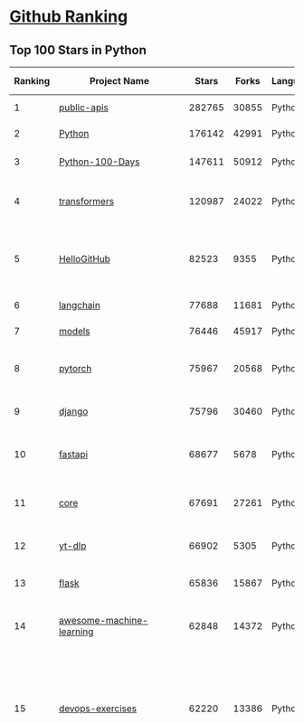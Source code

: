 [Github Ranking](../README.md)
==========

## Top 100 Stars in Python

| Ranking | Project Name | Stars | Forks | Language | Open Issues | Description | Last Commit |
| ------- | ------------ | ----- | ----- | -------- | ----------- | ----------- | ----------- |
| 1 | [public-apis](https://github.com/public-apis/public-apis) | 282765 | 30855 | Python | 8 | A collective list of free APIs | 2024-02-28T00:07:06Z |
| 2 | [Python](https://github.com/TheAlgorithms/Python) | 176142 | 42991 | Python | 28 | All Algorithms implemented in Python | 2024-02-27T04:38:06Z |
| 3 | [Python-100-Days](https://github.com/jackfrued/Python-100-Days) | 147611 | 50912 | Python | 523 | Python - 100天从新手到大师 | 2024-02-26T19:50:59Z |
| 4 | [transformers](https://github.com/huggingface/transformers) | 120987 | 24022 | Python | 753 | 🤗 Transformers: State-of-the-art Machine Learning for Pytorch, TensorFlow, and JAX. | 2024-02-28T09:56:07Z |
| 5 | [HelloGitHub](https://github.com/521xueweihan/HelloGitHub) | 82523 | 9355 | Python | 93 | :octocat: 分享 GitHub 上有趣、入门级的开源项目。Share interesting, entry-level open source projects on GitHub. | 2024-02-28T01:52:14Z |
| 6 | [langchain](https://github.com/langchain-ai/langchain) | 77688 | 11681 | Python | 1320 | 🦜🔗 Build context-aware reasoning applications | 2024-02-28T09:55:06Z |
| 7 | [models](https://github.com/tensorflow/models) | 76446 | 45917 | Python | 1044 | Models and examples built with TensorFlow | 2024-02-27T23:58:36Z |
| 8 | [pytorch](https://github.com/pytorch/pytorch) | 75967 | 20568 | Python | 12682 | Tensors and Dynamic neural networks in Python with strong GPU acceleration | 2024-02-28T09:47:18Z |
| 9 | [django](https://github.com/django/django) | 75796 | 30460 | Python | 0 | The Web framework for perfectionists with deadlines. | 2024-02-28T09:46:50Z |
| 10 | [fastapi](https://github.com/tiangolo/fastapi) | 68677 | 5678 | Python | 40 | FastAPI framework, high performance, easy to learn, fast to code, ready for production | 2024-02-27T11:18:38Z |
| 11 | [core](https://github.com/home-assistant/core) | 67691 | 27261 | Python | 2540 | :house_with_garden: Open source home automation that puts local control and privacy first. | 2024-02-28T10:02:37Z |
| 12 | [yt-dlp](https://github.com/yt-dlp/yt-dlp) | 66902 | 5305 | Python | 1208 | A youtube-dl fork with additional features and fixes | 2024-02-28T06:27:25Z |
| 13 | [flask](https://github.com/pallets/flask) | 65836 | 15867 | Python | 3 | The Python micro framework for building web applications. | 2024-02-27T00:25:19Z |
| 14 | [awesome-machine-learning](https://github.com/josephmisiti/awesome-machine-learning) | 62848 | 14372 | Python | 0 | A curated list of awesome Machine Learning frameworks, libraries and software. | 2024-02-26T15:22:39Z |
| 15 | [devops-exercises](https://github.com/bregman-arie/devops-exercises) | 62220 | 13386 | Python | 22 | Linux, Jenkins, AWS, SRE, Prometheus, Docker, Python, Ansible, Git, Kubernetes, Terraform, OpenStack, SQL, NoSQL, Azure, GCP, DNS, Elastic, Network, Virtualization. DevOps Interview Questions | 2024-02-22T17:40:02Z |
| 16 | [funNLP](https://github.com/fighting41love/funNLP) | 61947 | 13880 | Python | 22 | 中英文敏感词、语言检测、中外手机/电话归属地/运营商查询、名字推断性别、手机号抽取、身份证抽取、邮箱抽取、中日文人名库、中文缩写库、拆字词典、词汇情感值、停用词、反动词表、暴恐词表、繁简体转换、英文模拟中文发音、汪峰歌词生成器、职业名称词库、同义词库、反义词库、否定词库、汽车品牌词库、汽车零件词库、连续英文切割、各种中文词向量、公司名字大全、古诗词库、IT词库、财经词库、成语词库、地名词库、历史名人词库、诗词词库、医学词库、饮食词库、法律词库、汽车词库、动物词库、中文聊天语料、中文谣言数据、百度中文问答数据集、句子相似度匹配算法集合、bert资源、文本生成&摘要相关工具、cocoNLP信息抽取工具、国内电话号码正则匹配、清华大学XLORE:中英文跨语言百科知识图谱、清华大学人工智能技术系列报告、自然语言生成、NLU太难了系列、自动对联数据及机器人、用户名黑名单列表、罪名法务名词及分类模型、微信公众号语料、cs224n深度学习自然语言处理课程、中文手写汉字识别、中文自然语言处理 语料/数据集、变量命名神器、分词语料库+代码、任务型对话英文数据集、ASR 语音数据集 + 基于深度学习的中文语音识别系统、笑声检测器、Microsoft多语言数字/单位/如日期时间识别包、中华新华字典数据库及api(包括常用歇后语、成语、词语和汉字)、文档图谱自动生成、SpaCy 中文模型、Common Voice语音识别数据集新版、神经网络关系抽取、基于bert的命名实体识别、关键词(Keyphrase)抽取包pke、基于医疗领域知识图谱的问答系统、基于依存句法与语义角色标注的事件三元组抽取、依存句法分析4万句高质量标注数据、cnocr：用来做中文OCR的Python3包、中文人物关系知识图谱项目、中文nlp竞赛项目及代码汇总、中文字符数据、speech-aligner: 从“人声语音”及其“语言文本”产生音素级别时间对齐标注的工具、AmpliGraph: 知识图谱表示学习(Python)库：知识图谱概念链接预测、Scattertext 文本可视化(python)、语言/知识表示工具：BERT & ERNIE、中文对比英文自然语言处理NLP的区别综述、Synonyms中文近义词工具包、HarvestText领域自适应文本挖掘工具（新词发现-情感分析-实体链接等）、word2word：(Python)方便易用的多语言词-词对集：62种语言/3,564个多语言对、语音识别语料生成工具：从具有音频/字幕的在线视频创建自动语音识别(ASR)语料库、构建医疗实体识别的模型（包含词典和语料标注）、单文档非监督的关键词抽取、Kashgari中使用gpt-2语言模型、开源的金融投资数据提取工具、文本自动摘要库TextTeaser: 仅支持英文、人民日报语料处理工具集、一些关于自然语言的基本模型、基于14W歌曲知识库的问答尝试--功能包括歌词接龙and已知歌词找歌曲以及歌曲歌手歌词三角关系的问答、基于Siamese bilstm模型的相似句子判定模型并提供训练数据集和测试数据集、用Transformer编解码模型实现的根据Hacker News文章标题自动生成评论、用BERT进行序列标记和文本分类的模板代码、LitBank：NLP数据集——支持自然语言处理和计算人文学科任务的100部带标记英文小说语料、百度开源的基准信息抽取系统、虚假新闻数据集、Facebook: LAMA语言模型分析，提供Transformer-XL/BERT/ELMo/GPT预训练语言模型的统一访问接口、CommonsenseQA：面向常识的英文QA挑战、中文知识图谱资料、数据及工具、各大公司内部里大牛分享的技术文档 PDF 或者 PPT、自然语言生成SQL语句（英文）、中文NLP数据增强（EDA）工具、英文NLP数据增强工具 、基于医药知识图谱的智能问答系统、京东商品知识图谱、基于mongodb存储的军事领域知识图谱问答项目、基于远监督的中文关系抽取、语音情感分析、中文ULMFiT-情感分析-文本分类-语料及模型、一个拍照做题程序、世界各国大规模人名库、一个利用有趣中文语料库 qingyun 训练出来的中文聊天机器人、中文聊天机器人seqGAN、省市区镇行政区划数据带拼音标注、教育行业新闻语料库包含自动文摘功能、开放了对话机器人-知识图谱-语义理解-自然语言处理工具及数据、中文知识图谱：基于百度百科中文页面-抽取三元组信息-构建中文知识图谱、masr: 中文语音识别-提供预训练模型-高识别率、Python音频数据增广库、中文全词覆盖BERT及两份阅读理解数据、ConvLab：开源多域端到端对话系统平台、中文自然语言处理数据集、基于最新版本rasa搭建的对话系统、基于TensorFlow和BERT的管道式实体及关系抽取、一个小型的证券知识图谱/知识库、复盘所有NLP比赛的TOP方案、OpenCLaP：多领域开源中文预训练语言模型仓库、UER：基于不同语料+编码器+目标任务的中文预训练模型仓库、中文自然语言处理向量合集、基于金融-司法领域(兼有闲聊性质)的聊天机器人、g2pC：基于上下文的汉语读音自动标记模块、Zincbase 知识图谱构建工具包、诗歌质量评价/细粒度情感诗歌语料库、快速转化「中文数字」和「阿拉伯数字」、百度知道问答语料库、基于知识图谱的问答系统、jieba_fast 加速版的jieba、正则表达式教程、中文阅读理解数据集、基于BERT等最新语言模型的抽取式摘要提取、Python利用深度学习进行文本摘要的综合指南、知识图谱深度学习相关资料整理、维基大规模平行文本语料、StanfordNLP 0.2.0：纯Python版自然语言处理包、NeuralNLP-NeuralClassifier：腾讯开源深度学习文本分类工具、端到端的封闭域对话系统、中文命名实体识别：NeuroNER vs. BertNER、新闻事件线索抽取、2019年百度的三元组抽取比赛：“科学空间队”源码、基于依存句法的开放域文本知识三元组抽取和知识库构建、中文的GPT2训练代码、ML-NLP - 机器学习(Machine Learning)NLP面试中常考到的知识点和代码实现、nlp4han:中文自然语言处理工具集(断句/分词/词性标注/组块/句法分析/语义分析/NER/N元语法/HMM/代词消解/情感分析/拼写检查、XLM：Facebook的跨语言预训练语言模型、用基于BERT的微调和特征提取方法来进行知识图谱百度百科人物词条属性抽取、中文自然语言处理相关的开放任务-数据集-当前最佳结果、CoupletAI - 基于CNN+Bi-LSTM+Attention 的自动对对联系统、抽象知识图谱、MiningZhiDaoQACorpus - 580万百度知道问答数据挖掘项目、brat rapid annotation tool: 序列标注工具、大规模中文知识图谱数据：1.4亿实体、数据增强在机器翻译及其他nlp任务中的应用及效果、allennlp阅读理解:支持多种数据和模型、PDF表格数据提取工具 、 Graphbrain：AI开源软件库和科研工具，目的是促进自动意义提取和文本理解以及知识的探索和推断、简历自动筛选系统、基于命名实体识别的简历自动摘要、中文语言理解测评基准，包括代表性的数据集&基准模型&语料库&排行榜、树洞 OCR 文字识别 、从包含表格的扫描图片中识别表格和文字、语声迁移、Python口语自然语言处理工具集(英文)、 similarity：相似度计算工具包，java编写、海量中文预训练ALBERT模型 、Transformers 2.0 、基于大规模音频数据集Audioset的音频增强 、Poplar：网页版自然语言标注工具、图片文字去除，可用于漫画翻译 、186种语言的数字叫法库、Amazon发布基于知识的人-人开放领域对话数据集 、中文文本纠错模块代码、繁简体转换 、 Python实现的多种文本可读性评价指标、类似于人名/地名/组织机构名的命名体识别数据集 、东南大学《知识图谱》研究生课程(资料)、. 英文拼写检查库 、 wwsearch是企业微信后台自研的全文检索引擎、CHAMELEON：深度学习新闻推荐系统元架构 、 8篇论文梳理BERT相关模型进展与反思、DocSearch：免费文档搜索引擎、 LIDA：轻量交互式对话标注工具 、aili - the fastest in-memory index in the East 东半球最快并发索引 、知识图谱车音工作项目、自然语言生成资源大全 、中日韩分词库mecab的Python接口库、中文文本摘要/关键词提取、汉字字符特征提取器 (featurizer)，提取汉字的特征（发音特征、字形特征）用做深度学习的特征、中文生成任务基准测评 、中文缩写数据集、中文任务基准测评 - 代表性的数据集-基准(预训练)模型-语料库-baseline-工具包-排行榜、PySS3：面向可解释AI的SS3文本分类器机器可视化工具 、中文NLP数据集列表、COPE - 格律诗编辑程序、doccano：基于网页的开源协同多语言文本标注工具 、PreNLP：自然语言预处理库、简单的简历解析器，用来从简历中提取关键信息、用于中文闲聊的GPT2模型：GPT2-chitchat、基于检索聊天机器人多轮响应选择相关资源列表(Leaderboards、Datasets、Papers)、(Colab)抽象文本摘要实现集锦(教程 、词语拼音数据、高效模糊搜索工具、NLP数据增广资源集、微软对话机器人框架 、 GitHub Typo Corpus：大规模GitHub多语言拼写错误/语法错误数据集、TextCluster：短文本聚类预处理模块 Short text cluster、面向语音识别的中文文本规范化、BLINK：最先进的实体链接库、BertPunc：基于BERT的最先进标点修复模型、Tokenizer：快速、可定制的文本词条化库、中文语言理解测评基准，包括代表性的数据集、基准(预训练)模型、语料库、排行榜、spaCy 医学文本挖掘与信息提取 、 NLP任务示例项目代码集、 python拼写检查库、chatbot-list - 行业内关于智能客服、聊天机器人的应用和架构、算法分享和介绍、语音质量评价指标(MOSNet, BSSEval, STOI, PESQ, SRMR)、 用138GB语料训练的法文RoBERTa预训练语言模型 、BERT-NER-Pytorch：三种不同模式的BERT中文NER实验、无道词典 - 有道词典的命令行版本，支持英汉互查和在线查询、2019年NLP亮点回顾、 Chinese medical dialogue data 中文医疗对话数据集 、最好的汉字数字(中文数字)-阿拉伯数字转换工具、 基于百科知识库的中文词语多词义/义项获取与特定句子词语语义消歧、awesome-nlp-sentiment-analysis - 情感分析、情绪原因识别、评价对象和评价词抽取、LineFlow：面向所有深度学习框架的NLP数据高效加载器、中文医学NLP公开资源整理 、MedQuAD：(英文)医学问答数据集、将自然语言数字串解析转换为整数和浮点数、Transfer Learning in Natural Language Processing (NLP) 、面向语音识别的中文/英文发音辞典、Tokenizers：注重性能与多功能性的最先进分词器、CLUENER 细粒度命名实体识别 Fine Grained Named Entity Recognition、 基于BERT的中文命名实体识别、中文谣言数据库、NLP数据集/基准任务大列表、nlp相关的一些论文及代码, 包括主题模型、词向量(Word Embedding)、命名实体识别(NER)、文本分类(Text Classificatin)、文本生成(Text Generation)、文本相似性(Text Similarity)计算等，涉及到各种与nlp相关的算法，基于keras和tensorflow 、Python文本挖掘/NLP实战示例、 Blackstone：面向非结构化法律文本的spaCy pipeline和NLP模型通过同义词替换实现文本“变脸” 、中文 预训练 ELECTREA 模型: 基于对抗学习 pretrain Chinese Model 、albert-chinese-ner - 用预训练语言模型ALBERT做中文NER 、基于GPT2的特定主题文本生成/文本增广、开源预训练语言模型合集、多语言句向量包、编码、标记和实现：一种可控高效的文本生成方法、 英文脏话大列表 、attnvis：GPT2、BERT等transformer语言模型注意力交互可视化、CoVoST：Facebook发布的多语种语音-文本翻译语料库，包括11种语言(法语、德语、荷兰语、俄语、西班牙语、意大利语、土耳其语、波斯语、瑞典语、蒙古语和中文)的语音、文字转录及英文译文、Jiagu自然语言处理工具 - 以BiLSTM等模型为基础，提供知识图谱关系抽取 中文分词 词性标注 命名实体识别 情感分析 新词发现 关键词 文本摘要 文本聚类等功能、用unet实现对文档表格的自动检测，表格重建、NLP事件提取文献资源列表 、 金融领域自然语言处理研究资源大列表、CLUEDatasetSearch - 中英文NLP数据集：搜索所有中文NLP数据集，附常用英文NLP数据集 、medical_NER - 中文医学知识图谱命名实体识别 、(哈佛)讲因果推理的免费书、知识图谱相关学习资料/数据集/工具资源大列表、Forte：灵活强大的自然语言处理pipeline工具集 、Python字符串相似性算法库、PyLaia：面向手写文档分析的深度学习工具包、TextFooler：针对文本分类/推理的对抗文本生成模块、Haystack：灵活、强大的可扩展问答(QA)框架、中文关键短语抽取工具 | 2023-08-24T08:47:15Z |
| 17 | [keras](https://github.com/keras-team/keras) | 60543 | 19301 | Python | 175 | Deep Learning for humans | 2024-02-28T08:57:55Z |
| 18 | [cpython](https://github.com/python/cpython) | 58587 | 28436 | Python | 6901 | The Python programming language | 2024-02-28T10:02:36Z |
| 19 | [scikit-learn](https://github.com/scikit-learn/scikit-learn) | 57512 | 24885 | Python | 1645 | scikit-learn: machine learning in Python | 2024-02-28T09:05:30Z |
| 20 | [whisper](https://github.com/openai/whisper) | 56685 | 6426 | Python | 0 | Robust Speech Recognition via Large-Scale Weak Supervision | 2024-02-27T00:37:16Z |
| 21 | [rich](https://github.com/Textualize/rich) | 46539 | 1655 | Python | 170 | Rich is a Python library for rich text and beautiful formatting in the terminal. | 2024-02-27T23:36:32Z |
| 22 | [big-list-of-naughty-strings](https://github.com/minimaxir/big-list-of-naughty-strings) | 45731 | 2122 | Python | 63 | The Big List of Naughty Strings is a list of strings which have a high probability of causing issues when used as user-input data. | 2023-06-18T16:13:29Z |
| 23 | [pandas](https://github.com/pandas-dev/pandas) | 41353 | 17089 | Python | 3553 | Flexible and powerful data analysis / manipulation library for Python, providing labeled data structures similar to R data.frame objects, statistical functions, and much more | 2024-02-28T05:14:48Z |
| 24 | [open-interpreter](https://github.com/KillianLucas/open-interpreter) | 41161 | 3590 | Python | 194 | A natural language interface for computers | 2024-02-27T18:45:16Z |
| 25 | [CppCoreGuidelines](https://github.com/isocpp/CppCoreGuidelines) | 41118 | 5344 | Python | 238 | The C++ Core Guidelines are a set of tried-and-true guidelines, rules, and best practices about coding in C++ | 2024-02-15T22:45:54Z |
| 26 | [python-patterns](https://github.com/faif/python-patterns) | 39101 | 6827 | Python | 11 | A collection of design patterns/idioms in Python | 2023-12-18T04:41:53Z |
| 27 | [ailearning](https://github.com/apachecn/ailearning) | 37537 | 11265 | Python | 2 | AiLearning：数据分析+机器学习实战+线性代数+PyTorch+NLTK+TF2 | 2023-11-30T09:29:30Z |
| 28 | [black](https://github.com/psf/black) | 36887 | 2351 | Python | 347 | The uncompromising Python code formatter | 2024-02-27T23:10:06Z |
| 29 | [bert](https://github.com/google-research/bert) | 36517 | 9436 | Python | 782 | TensorFlow code and pre-trained models for BERT | 2023-10-24T05:28:17Z |
| 30 | [ColossalAI](https://github.com/hpcaitech/ColossalAI) | 36459 | 4094 | Python | 337 | Making large AI models cheaper, faster and more accessible | 2024-02-28T10:02:50Z |
| 31 | [python-cheatsheet](https://github.com/gto76/python-cheatsheet) | 35073 | 6288 | Python | 5 | Comprehensive Python Cheatsheet | 2024-02-26T19:56:18Z |
| 32 | [stablediffusion](https://github.com/Stability-AI/stablediffusion) | 34922 | 4518 | Python | 204 | High-Resolution Image Synthesis with Latent Diffusion Models | 2023-12-21T18:39:11Z |
| 33 | [DragGAN](https://github.com/XingangPan/DragGAN) | 34507 | 3261 | Python | 135 | Official Code for DragGAN (SIGGRAPH 2023) | 2024-01-02T04:17:17Z |
| 34 | [gym](https://github.com/openai/gym) | 33581 | 8541 | Python | 78 | A toolkit for developing and comparing reinforcement learning algorithms. | 2024-02-23T04:21:13Z |
| 35 | [text-generation-webui](https://github.com/oobabooga/text-generation-webui) | 33504 | 4490 | Python | 243 | A Gradio web UI for Large Language Models. Supports transformers, GPTQ, AWQ, EXL2, llama.cpp (GGUF), Llama models. | 2024-02-27T22:08:20Z |
| 36 | [MockingBird](https://github.com/babysor/MockingBird) | 33281 | 5017 | Python | 456 | 🚀AI拟声: 5秒内克隆您的声音并生成任意语音内容 Clone a voice in 5 seconds to generate arbitrary speech in real-time | 2024-02-28T06:53:34Z |
| 37 | [XX-Net](https://github.com/XX-net/XX-Net) | 32585 | 7721 | Python | 7886 | A proxy tool to bypass GFW. | 2024-02-25T00:20:53Z |
| 38 | [Fooocus](https://github.com/lllyasviel/Fooocus) | 31792 | 3618 | Python | 144 | Focus on prompting and generating | 2024-02-27T19:14:11Z |
| 39 | [HanLP](https://github.com/hankcs/HanLP) | 31660 | 9210 | Python | 9 | 中文分词 词性标注 命名实体识别 依存句法分析 成分句法分析 语义依存分析 语义角色标注 指代消解 风格转换 语义相似度 新词发现 关键词短语提取 自动摘要 文本分类聚类 拼音简繁转换 自然语言处理 | 2024-02-24T05:09:31Z |
| 40 | [DeepSpeed](https://github.com/microsoft/DeepSpeed) | 31554 | 3729 | Python | 852 | DeepSpeed is a deep learning optimization library that makes distributed training and inference easy, efficient, and effective. | 2024-02-28T09:59:39Z |
| 41 | [professional-programming](https://github.com/charlax/professional-programming) | 43099 | 3379 | Python | 0 | A collection of learning resources for curious software engineers | 2024-02-26T07:34:25Z |
| 42 | [hackingtool](https://github.com/Z4nzu/hackingtool) | 42065 | 4586 | Python | 32 | ALL IN ONE Hacking Tool For Hackers | 2024-02-18T05:05:21Z |
| 43 | [pandas](https://github.com/pandas-dev/pandas) | 41353 | 17089 | Python | 3553 | Flexible and powerful data analysis / manipulation library for Python, providing labeled data structures similar to R data.frame objects, statistical functions, and much more | 2024-02-28T05:14:48Z |
| 44 | [open-interpreter](https://github.com/KillianLucas/open-interpreter) | 41161 | 3590 | Python | 194 | A natural language interface for computers | 2024-02-27T18:45:16Z |
| 45 | [ChatGLM-6B](https://github.com/THUDM/ChatGLM-6B) | 38049 | 4936 | Python | 527 | ChatGLM-6B: An Open Bilingual Dialogue Language Model \| 开源双语对话语言模型 | 2024-02-18T03:28:46Z |
| 46 | [ailearning](https://github.com/apachecn/ailearning) | 37537 | 11265 | Python | 2 | AiLearning：数据分析+机器学习实战+线性代数+PyTorch+NLTK+TF2 | 2023-11-30T09:29:30Z |
| 47 | [cheat.sh](https://github.com/chubin/cheat.sh) | 37102 | 1733 | Python | 113 | the only cheat sheet you need | 2023-12-11T14:30:27Z |
| 48 | [bert](https://github.com/google-research/bert) | 36517 | 9436 | Python | 782 | TensorFlow code and pre-trained models for BERT | 2023-10-24T05:28:17Z |
| 49 | [ColossalAI](https://github.com/hpcaitech/ColossalAI) | 36459 | 4094 | Python | 337 | Making large AI models cheaper, faster and more accessible | 2024-02-28T10:02:50Z |
| 50 | [sentry](https://github.com/getsentry/sentry) | 36381 | 3932 | Python | 1952 | Developer-first error tracking and performance monitoring | 2024-02-28T10:00:57Z |
| 51 | [Open-Assistant](https://github.com/LAION-AI/Open-Assistant) | 36370 | 3165 | Python | 222 | OpenAssistant is a chat-based assistant that understands tasks, can interact with third-party systems, and retrieve information dynamically to do so. | 2024-01-25T15:38:10Z |
| 52 | [interview_internal_reference](https://github.com/0voice/interview_internal_reference) | 35870 | 9398 | Python | 27 | 2023年最新总结，阿里，腾讯，百度，美团，头条等技术面试题目，以及答案，专家出题人分析汇总。 | 2023-05-17T07:20:27Z |
| 53 | [stablediffusion](https://github.com/Stability-AI/stablediffusion) | 34922 | 4518 | Python | 204 | High-Resolution Image Synthesis with Latent Diffusion Models | 2023-12-21T18:39:11Z |
| 54 | [wtfpython](https://github.com/satwikkansal/wtfpython) | 34889 | 2612 | Python | 64 | What the f*ck Python? 😱 | 2024-01-30T18:33:54Z |
| 55 | [DragGAN](https://github.com/XingangPan/DragGAN) | 34507 | 3261 | Python | 135 | Official Code for DragGAN (SIGGRAPH 2023) | 2024-01-02T04:17:17Z |
| 56 | [diagrams](https://github.com/mingrammer/diagrams) | 34340 | 2196 | Python | 291 | :art: Diagram as Code for prototyping cloud system architectures | 2024-02-27T09:30:33Z |
| 57 | [GFPGAN](https://github.com/TencentARC/GFPGAN) | 34102 | 5594 | Python | 310 | GFPGAN aims at developing Practical Algorithms for Real-world Face Restoration. | 2024-01-24T06:18:02Z |
| 58 | [mitmproxy](https://github.com/mitmproxy/mitmproxy) | 33745 | 3854 | Python | 291 | An interactive TLS-capable intercepting HTTP proxy for penetration testers and software developers. | 2024-02-27T11:50:26Z |
| 59 | [airflow](https://github.com/apache/airflow) | 33672 | 13344 | Python | 731 | Apache Airflow - A platform to programmatically author, schedule, and monitor workflows | 2024-02-28T09:45:51Z |
| 60 | [gym](https://github.com/openai/gym) | 33581 | 8541 | Python | 78 | A toolkit for developing and comparing reinforcement learning algorithms. | 2024-02-23T04:21:13Z |
| 61 | [GFPGAN](https://github.com/TencentARC/GFPGAN) | 34102 | 5594 | Python | 310 | GFPGAN aims at developing Practical Algorithms for Real-world Face Restoration. | 2024-01-24T06:18:02Z |
| 62 | [mitmproxy](https://github.com/mitmproxy/mitmproxy) | 33745 | 3854 | Python | 291 | An interactive TLS-capable intercepting HTTP proxy for penetration testers and software developers. | 2024-02-27T11:50:26Z |
| 63 | [airflow](https://github.com/apache/airflow) | 33672 | 13344 | Python | 731 | Apache Airflow - A platform to programmatically author, schedule, and monitor workflows | 2024-02-28T09:45:51Z |
| 64 | [gym](https://github.com/openai/gym) | 33581 | 8541 | Python | 78 | A toolkit for developing and comparing reinforcement learning algorithms. | 2024-02-23T04:21:13Z |
| 65 | [12306](https://github.com/testerSunshine/12306) | 33549 | 9784 | Python | 225 | 12306智能刷票，订票 | 2023-04-02T03:19:43Z |
| 66 | [shadowsocks](https://github.com/shadowsocks/shadowsocks) | 33523 | 18755 | Python | 0 | None | 2023-10-03T14:22:29Z |
| 67 | [odoo](https://github.com/odoo/odoo) | 33509 | 21770 | Python | 2472 | Odoo. Open Source Apps To Grow Your Business. | 2024-02-28T10:01:16Z |
| 68 | [MockingBird](https://github.com/babysor/MockingBird) | 33281 | 5017 | Python | 456 | 🚀AI拟声: 5秒内克隆您的声音并生成任意语音内容 Clone a voice in 5 seconds to generate arbitrary speech in real-time | 2024-02-28T06:53:34Z |
| 69 | [XX-Net](https://github.com/XX-net/XX-Net) | 32585 | 7721 | Python | 7886 | A proxy tool to bypass GFW. | 2024-02-25T00:20:53Z |
| 70 | [jieba](https://github.com/fxsjy/jieba) | 32045 | 6691 | Python | 613 | 结巴中文分词 | 2024-01-17T14:24:55Z |
| 71 | [FastChat](https://github.com/lm-sys/FastChat) | 31952 | 3927 | Python | 561 | An open platform for training, serving, and evaluating large language models. Release repo for Vicuna and Chatbot Arena. | 2024-02-28T06:35:32Z |
| 72 | [Fooocus](https://github.com/lllyasviel/Fooocus) | 31792 | 3618 | Python | 144 | Focus on prompting and generating | 2024-02-27T19:14:11Z |
| 73 | [HanLP](https://github.com/hankcs/HanLP) | 31660 | 9210 | Python | 9 | 中文分词 词性标注 命名实体识别 依存句法分析 成分句法分析 语义依存分析 语义角色标注 指代消解 风格转换 语义相似度 新词发现 关键词短语提取 自动摘要 文本分类聚类 拼音简繁转换 自然语言处理 | 2024-02-24T05:09:31Z |
| 74 | [DeepSpeed](https://github.com/microsoft/DeepSpeed) | 31554 | 3729 | Python | 852 | DeepSpeed is a deep learning optimization library that makes distributed training and inference easy, efficient, and effective. | 2024-02-28T09:59:39Z |
| 75 | [cli](https://github.com/httpie/cli) | 31250 | 3644 | Python | 161 | 🥧 HTTPie CLI  — modern, user-friendly command-line HTTP client for the API era. JSON support, colors, sessions, downloads, plugins & more. | 2024-02-08T08:15:26Z |
| 76 | [certbot](https://github.com/certbot/certbot) | 30653 | 3351 | Python | 222 | Certbot is EFF's tool to obtain certs from Let's Encrypt and (optionally) auto-enable HTTPS on your server.  It can also act as a client for any other CA that uses the ACME protocol. | 2024-02-28T00:31:21Z |
| 77 | [ccxt](https://github.com/ccxt/ccxt) | 30584 | 7130 | Python | 783 | A JavaScript / TypeScript / Python / C# / PHP cryptocurrency trading API with support for more than 100 bitcoin/altcoin exchanges | 2024-02-28T10:01:06Z |
| 78 | [streamlit](https://github.com/streamlit/streamlit) | 30422 | 2702 | Python | 734 | Streamlit — A faster way to build and share data apps. | 2024-02-28T06:34:36Z |
| 79 | [ray](https://github.com/ray-project/ray) | 30104 | 5094 | Python | 3124 | Ray is a unified framework for scaling AI and Python applications. Ray consists of a core distributed runtime and a set of AI Libraries for accelerating ML workloads. | 2024-02-28T08:23:28Z |
| 80 | [sqlmap](https://github.com/sqlmapproject/sqlmap) | 30027 | 5463 | Python | 51 | Automatic SQL injection and database takeover tool | 2024-02-10T14:24:33Z |
| 81 | [pipenv](https://github.com/pypa/pipenv) | 24483 | 1841 | Python | 230 |  Python Development Workflow for Humans. | 2024-02-22T21:10:38Z |
| 82 | [roop](https://github.com/s0md3v/roop) | 24068 | 5542 | Python | 0 | one-click face swap | 2024-02-21T12:28:20Z |
| 83 | [Mask_RCNN](https://github.com/matterport/Mask_RCNN) | 23950 | 11591 | Python | 1879 | Mask R-CNN for object detection and instance segmentation on Keras and TensorFlow | 2024-02-19T11:21:31Z |
| 84 | [WeChatMsg](https://github.com/LC044/WeChatMsg) | 23664 | 2409 | Python | 53 | 提取微信聊天记录，将其导出成HTML、Word、CSV文档永久保存，对聊天记录进行分析生成年度聊天报告 | 2024-02-27T12:58:45Z |
| 85 | [algorithms](https://github.com/keon/algorithms) | 23395 | 4563 | Python | 58 | Minimal examples of data structures and algorithms in Python | 2024-02-23T11:07:35Z |
| 86 | [locust](https://github.com/locustio/locust) | 23238 | 2841 | Python | 12 | Write scalable load tests in plain Python 🚗💨 | 2024-02-28T09:48:07Z |
| 87 | [jumpserver](https://github.com/jumpserver/jumpserver) | 23171 | 5153 | Python | 55 | JumpServer 是广受欢迎的开源堡垒机，是符合 4A 规范的专业运维安全审计系统。 | 2024-02-28T09:32:33Z |
| 88 | [celery](https://github.com/celery/celery) | 23108 | 4557 | Python | 610 | Distributed Task Queue (development branch) | 2024-02-27T15:29:52Z |
| 89 | [textual](https://github.com/Textualize/textual) | 23015 | 699 | Python | 146 | The lean application framework for Python.  Build sophisticated user interfaces with a simple Python API. Run your apps in the terminal and a web browser. | 2024-02-28T08:58:50Z |
| 90 | [so-vits-svc](https://github.com/svc-develop-team/so-vits-svc) | 22994 | 4408 | Python | 21 | SoftVC VITS Singing Voice Conversion | 2023-11-11T13:11:31Z |
| 91 | [vnpy](https://github.com/vnpy/vnpy) | 22944 | 8314 | Python | 8 | 基于Python的开源量化交易平台开发框架 | 2024-02-22T17:57:01Z |
| 92 | [algo](https://github.com/wangzheng0822/algo) | 22524 | 7045 | Python | 102 | 数据结构和算法必知必会的50个代码实现 | 2024-01-05T03:09:17Z |
| 93 | [tinygrad](https://github.com/tinygrad/tinygrad) | 22493 | 2524 | Python | 92 | You like pytorch? You like micrograd? You love tinygrad! ❤️  | 2024-02-28T07:43:30Z |
| 94 | [chatgpt-on-wechat](https://github.com/zhayujie/chatgpt-on-wechat) | 22420 | 6211 | Python | 330 | 基于大模型搭建的微信聊天机器人，同时支持微信、企业微信、公众号、飞书、钉钉接入，可选择GPT3.5/GPT4.0/Claude/文心一言/讯飞星火/通义千问/Gemini/GLM-4/LinkAI，能处理文本、语音和图片，访问操作系统和互联网，支持基于自有知识库进行定制企业智能客服。 | 2024-02-28T08:09:52Z |
| 95 | [NLP-progress](https://github.com/sebastianruder/NLP-progress) | 22187 | 3608 | Python | 35 | Repository to track the progress in Natural Language Processing (NLP), including the datasets and the current state-of-the-art for the most common NLP tasks. | 2024-02-16T12:02:07Z |
| 96 | [gpt-pilot](https://github.com/Pythagora-io/gpt-pilot) | 21929 | 1910 | Python | 166 | Dev tool that writes scalable apps from scratch while the developer oversees the implementation | 2024-02-28T06:55:34Z |
| 97 | [pytorch-CycleGAN-and-pix2pix](https://github.com/junyanz/pytorch-CycleGAN-and-pix2pix) | 21546 | 6086 | Python | 507 | Image-to-Image Translation in PyTorch | 2023-12-04T15:06:06Z |
| 98 | [examples](https://github.com/pytorch/examples) | 21457 | 9397 | Python | 175 | A set of examples around pytorch in Vision, Text, Reinforcement Learning, etc. | 2024-02-19T05:49:55Z |
| 99 | [cookiecutter](https://github.com/cookiecutter/cookiecutter) | 21270 | 1929 | Python | 197 | A cross-platform command-line utility that creates projects from cookiecutters (project templates), e.g. Python package projects, C projects. | 2024-02-23T12:46:07Z |
| 100 | [diffusers](https://github.com/huggingface/diffusers) | 21245 | 4375 | Python | 235 | 🤗 Diffusers: State-of-the-art diffusion models for image and audio generation in PyTorch | 2024-02-28T09:56:55Z |

